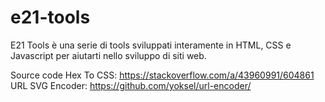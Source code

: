 # e21-tools
E21 Tools è una serie di tools sviluppati interamente in HTML, CSS e Javascript per aiutarti nello sviluppo di siti web.

Source code
Hex To CSS: https://stackoverflow.com/a/43960991/604861
URL SVG Encoder: https://github.com/yoksel/url-encoder/
